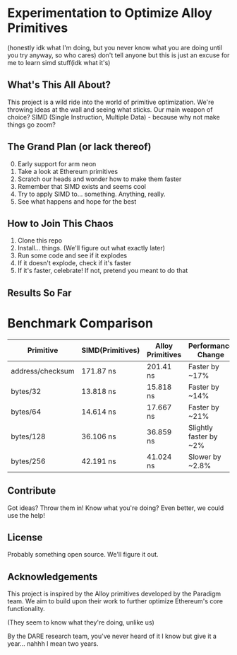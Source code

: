 # Experimentation to Optimize Alloy Primitives

(honestly idk what I'm doing, but you never know what you are doing until you try anyway, so who cares)
don't tell anyone but this is just an excuse for me to learn simd stuff(idk what it's)

## What's This All About?

This project is a wild ride into the world of primitive optimization. We're throwing ideas at the wall and seeing what sticks. Our main weapon of choice? SIMD (Single Instruction, Multiple Data) - because why not make things go zoom?

## The Grand Plan (or lack thereof)
0. Early support for arm neon
1. Take a look at Ethereum primitives
2. Scratch our heads and wonder how to make them faster
3. Remember that SIMD exists and seems cool
4. Try to apply SIMD to... something. Anything, really.
5. See what happens and hope for the best


## How to Join This Chaos

1. Clone this repo
2. Install... things. (We'll figure out what exactly later)
3. Run some code and see if it explodes
4. If it doesn't explode, check if it's faster
5. If it's faster, celebrate! If not, pretend you meant to do that

## Results So Far
# Benchmark Comparison

| Primitive | SIMD(Primitives) | Alloy Primitives | Performance Change |
|-----------|-----------|--------------|--------------------|
| address/checksum | 171.87 ns | 201.41 ns | Faster by ~17% |
| bytes/32 | 13.818 ns | 15.818 ns | Faster by ~14% |
| bytes/64 | 14.614 ns | 17.667 ns | Faster by ~21% |
| bytes/128 | 36.106 ns | 36.859 ns | Slightly faster by ~2% |
| bytes/256 | 42.191 ns | 41.024 ns | Slower by ~2.8% |


## Contribute

Got ideas? Throw them in! 
Know what you're doing? Even better, we could use the help!

## License

Probably something open source. We'll figure it out.

## Acknowledgements

This project is inspired by the Alloy primitives developed by the Paradigm team. We aim to build upon their work to further optimize Ethereum's core functionality.

(They seem to know what they're doing, unlike us)

By the DARE research team, you've never heard of it I know but give it a year... nahhh I mean two years.